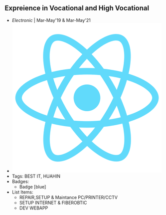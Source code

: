 ## Expreience in Vocational and High Vocational
- *Electronic* | Mar-May'19 & Mar-May'21
- ![logo512](../assets/logo512.png)
- Tags: BEST IT, HUAHIN
- Badges:
  - Badge [blue]
- List Items:
  - REPAIR,SETUP & Maintance PC/PRINTER/CCTV
  - SETUP INTERNET & FIBEROBTIC
  - DEV WEBAPP
